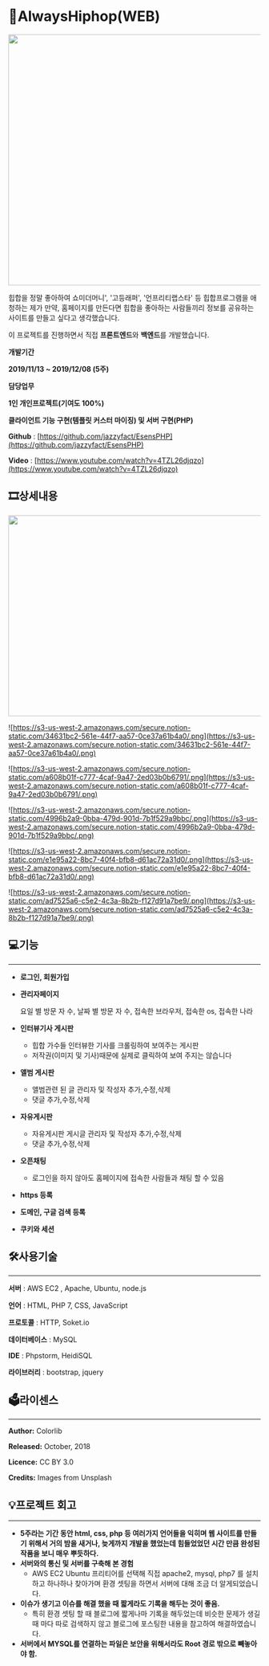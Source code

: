 # 👏AlwaysHiphop(WEB)

<img src="https://user-images.githubusercontent.com/51365114/119629291-d70fed00-be48-11eb-93dd-6a3a6fae89df.png" width="1000" height="500"/>


힙합을 정말 좋아하여 쇼미더머니', '고등래퍼', '언프리티랩스타' 등 힙합프로그램을 애청하는 제가 만약, 홈페이지를 만든다면 힙합을 좋아하는 사람들끼리 정보를 공유하는 사이트를 만들고 싶다고 생각했습니다.

이 프로젝트를 진행하면서 직접 **프론트엔드**와 **백엔드**를 개발했습니다.

**개발기간** 

**2019/11/13 ~ 2019/12/08 (5주)**

**담당업무** 

**1인 개인프로젝트(기여도 100%)**

**클라이언트 기능 구현(템플릿 커스터 마이징) 및 서버 구현(PHP)**

**Github** : [https://github.com/jazzyfact/EsensPHP](https://github.com/jazzyfact/EsensPHP)

**Video** : [https://www.youtube.com/watch?v=4TZL26djqzo](https://www.youtube.com/watch?v=4TZL26djqzo)

## 🎞️상세내용

<img src="https://user-images.githubusercontent.com/51365114/119629679-35d56680-be49-11eb-93d8-bafc9d8947cb.png" width="1000" height="400"/>

![https://s3-us-west-2.amazonaws.com/secure.notion-static.com/34631bc2-561e-44f7-aa57-0ce37a61b4a0/.png](https://s3-us-west-2.amazonaws.com/secure.notion-static.com/34631bc2-561e-44f7-aa57-0ce37a61b4a0/.png)

![https://s3-us-west-2.amazonaws.com/secure.notion-static.com/a608b01f-c777-4caf-9a47-2ed03b0b6791/.png](https://s3-us-west-2.amazonaws.com/secure.notion-static.com/a608b01f-c777-4caf-9a47-2ed03b0b6791/.png)

![https://s3-us-west-2.amazonaws.com/secure.notion-static.com/4996b2a9-0bba-479d-901d-7b1f529a9bbc/.png](https://s3-us-west-2.amazonaws.com/secure.notion-static.com/4996b2a9-0bba-479d-901d-7b1f529a9bbc/.png)

![https://s3-us-west-2.amazonaws.com/secure.notion-static.com/e1e95a22-8bc7-40f4-bfb8-d61ac72a31d0/.png](https://s3-us-west-2.amazonaws.com/secure.notion-static.com/e1e95a22-8bc7-40f4-bfb8-d61ac72a31d0/.png)

![https://s3-us-west-2.amazonaws.com/secure.notion-static.com/ad7525a6-c5e2-4c3a-8b2b-f127d91a7be9/.png](https://s3-us-west-2.amazonaws.com/secure.notion-static.com/ad7525a6-c5e2-4c3a-8b2b-f127d91a7be9/.png)

## 💻기능

---

- **로그인, 회원가입**
- **관리자페이지**

    요일 별 방문 자 수, 날짜 별 방문 자 수, 접속한 브라우저, 접속한 os, 접속한 나라

- **인터뷰기사 게시판**
    - 힙합 가수들 인터뷰한 기사를 크롤링하여 보여주는 게시판
    - 저작권(이미지 및 기사)때문에 실제로 클릭하여 보여 주지는 않습니다
- **앨범 게시판**
    - 앨범관련 된 글 관리자 및 작성자 추가,수정,삭제
    - 댓글 추가,수정,삭제
- **자유게시판**
    - 자유게시판 게시글 관리자 및 작성자 추가,수정,삭제
    - 댓글 추가,수정,삭제
- **오픈채팅**
    - 로그인을 하지 않아도 홈페이지에 접속한 사람들과 채팅 할 수 있음
- **https 등록**
- **도메인, 구글 검색 등록**
- **쿠키와 세션**

## 🛠️사용기술

---

**서버** : AWS EC2 , Apache, Ubuntu, node.js

**언어** :  HTML, PHP 7, CSS, JavaScript

**프로토콜** : HTTP, Soket.io

**데이터베이스** : MySQL

**IDE** : Phpstorm, HeidiSQL

**라이브러리** : bootstrap, jquery

## 🗳️라이센스

---

**Author:** Colorlib

**Released:** October, 2018

**Licence:** CC BY 3.0

**Credits:** Images from Unsplash

## 💡프로젝트 회고

---

- **5주라는 기간 동안 html, css, php 등 여러가지 언어들을 익히며 웹 사이트를 만들기 위해서 거의 밤을 새거나, 늦게까지 개발을 했었는데 힘들었었던 시간 만큼 완성된 작품을 보니 매우 뿌듯하다.**
- **서버와의 통신 및 서버를 구축해 본 경험**
    - AWS EC2 Ubuntu 프리티어를 선택해 직접 apache2, mysql, php7 를 설치하고 하나하나 찾아가며 환경 셋팅을 하면서 서버에 대해 조금 더 알게되었습니다.
- **이슈가 생기고 이슈를 해결 했을 때 짧게라도 기록을 해두는 것이 좋음.**
    - 특히 환경 셋팅 할 때 블로그에 짧게나마 기록을 해두었는데 비슷한 문제가 생길 때 마다 따로 검색하지 않고 블로그에 포스팅한 내용을 참고하여 해결하였습니다.
- **서버에서 MYSQL를 연결하는 파일은 보안을 위해서라도 Root 경로 밖으로 빼놓아야 함.**
